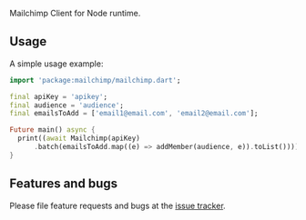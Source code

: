 Mailchimp Client for Node runtime.

## Usage

A simple usage example:

```dart
import 'package:mailchimp/mailchimp.dart';

final apiKey = 'apikey';
final audience = 'audience';
final emailsToAdd = ['email1@email.com', 'email2@email.com'];

Future main() async {
  print((await Mailchimp(apiKey)
      .batch(emailsToAdd.map((e) => addMember(audience, e)).toList())));
}
```

## Features and bugs

Please file feature requests and bugs at the [issue tracker][tracker].

[tracker]: https://github.com/jackdreilly/mailchimp/issues